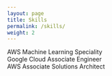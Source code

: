 ```yaml
---
layout: page
title: Skills
permalink: /skills/
weight: 2
---
```


AWS Machine Learning Speciality <br>
Google Cloud Associate Engineer <br>
AWS Associate Solutions Architect <br>